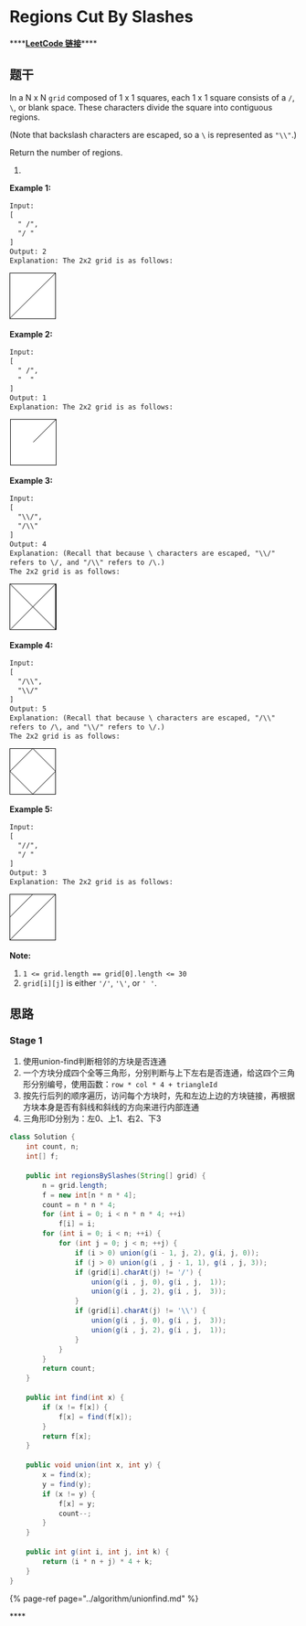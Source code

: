 # Regions Cut By Slashes

\*\*\*\*[**LeetCode 链接**](https://leetcode.com/problems/regions-cut-by-slashes/)\*\*\*\*

## **题干**

In a N x N `grid` composed of 1 x 1 squares, each 1 x 1 square consists of a `/`, `\`, or blank space.  These characters divide the square into contiguous regions.

\(Note that backslash characters are escaped, so a `\` is represented as `"\\"`.\)

Return the number of regions.

1. 
**Example 1:**

```text
Input:
[
  " /",
  "/ "
]
Output: 2
Explanation: The 2x2 grid is as follows:
```

![](../../../.gitbook/assets/image%20%2892%29.png)

**Example 2:**

```text
Input:
[
  " /",
  "  "
]
Output: 1
Explanation: The 2x2 grid is as follows:
```

![](../../../.gitbook/assets/image%20%28100%29.png)

**Example 3:**

```text
Input:
[
  "\\/",
  "/\\"
]
Output: 4
Explanation: (Recall that because \ characters are escaped, "\\/" refers to \/, and "/\\" refers to /\.)
The 2x2 grid is as follows:
```

![](../../../.gitbook/assets/image%20%2890%29.png)

**Example 4:**

```text
Input:
[
  "/\\",
  "\\/"
]
Output: 5
Explanation: (Recall that because \ characters are escaped, "/\\" refers to /\, and "\\/" refers to \/.)
The 2x2 grid is as follows:
```

![](../../../.gitbook/assets/image%20%2897%29.png)

**Example 5:**

```text
Input:
[
  "//",
  "/ "
]
Output: 3
Explanation: The 2x2 grid is as follows:
```

![](../../../.gitbook/assets/image%20%2898%29.png)

**Note:**

1. `1 <= grid.length == grid[0].length <= 30`
2. `grid[i][j]` is either `'/'`, `'\'`, or `' '`.

## **思路**

### **Stage 1**

1. 使用union-find判断相邻的方块是否连通
2. 一个方块分成四个全等三角形，分别判断与上下左右是否连通，给这四个三角形分别编号，使用函数：`row * col * 4 + triangleId`
3. 按先行后列的顺序遍历，访问每个方块时，先和左边上边的方块链接，再根据方块本身是否有斜线和斜线的方向来进行内部连通
4. 三角形ID分别为：左0、上1、右2、下3

```java
class Solution {
    int count, n;
    int[] f;
    
    public int regionsBySlashes(String[] grid) {
        n = grid.length;
        f = new int[n * n * 4];
        count = n * n * 4;
        for (int i = 0; i < n * n * 4; ++i)
            f[i] = i;
        for (int i = 0; i < n; ++i) {
            for (int j = 0; j < n; ++j) {
                if (i > 0) union(g(i - 1, j, 2), g(i, j, 0));
                if (j > 0) union(g(i , j - 1, 1), g(i , j, 3));
                if (grid[i].charAt(j) != '/') {
                    union(g(i , j, 0), g(i , j,  1));
                    union(g(i , j, 2), g(i , j,  3));
                }
                if (grid[i].charAt(j) != '\\') {
                    union(g(i , j, 0), g(i , j,  3));
                    union(g(i , j, 2), g(i , j,  1));
                }
            }
        }
        return count;
    }

    public int find(int x) {
        if (x != f[x]) {
            f[x] = find(f[x]);
        }
        return f[x];
    }
    
    public void union(int x, int y) {
        x = find(x); 
        y = find(y);
        if (x != y) {
            f[x] = y;
            count--;
        }
    }
    
    public int g(int i, int j, int k) {
        return (i * n + j) * 4 + k;
    }
}
```

{% page-ref page="../algorithm/unionfind.md" %}



\*\*\*\*

